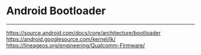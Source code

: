 # Android Bootloader

---
https://source.android.com/docs/core/architecture/bootloader
https://android.googlesource.com/kernel/lk/
https://lineageos.org/engineering/Qualcomm-Firmware/